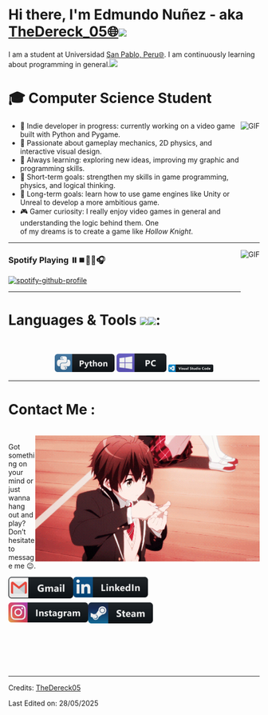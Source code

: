 # Hi there, I'm Edmundo Nuñez - aka [TheDereck_05🌐](https://guns.lol/the_dereck)<img width="50px" src="https://static.wikia.nocookie.net/minecraft_gamepedia/images/4/42/Dancing_Red_Parrot.gif/revision/latest?cb=20200226075200" />

I am a student at Universidad [San Pablo, Peru🌐](https://maps.app.goo.gl/7rTvzM91bxHGny7t9). I am continuously learning about programming in general.<img width="30px" src="https://media.tenor.com/6slN-n8vOEoAAAAi/anime.gif" />

# 🎓 Computer Science Student

<img align="right" alt="GIF" height="160px" src="https://user-images.githubusercontent.com/74038190/212257468-1e9a91f1-b626-4baa-b15d-5c385dfa7ed2.gif" />

- 👾 Indie developer in progress: currently working on a video game built with Python and Pygame.
- 🎨 Passionate about gameplay mechanics, 2D physics, and interactive visual design.
- 🧠 Always learning: exploring new ideas, improving my graphic and programming skills.
- 🎯 Short-term goals: strengthen my skills in game programming, physics, and logical thinking.
- 🚀 Long-term goals: learn how to use game engines like Unity or Unreal to develop a more ambitious game.
- 🎮 Gamer curiosity: I really enjoy video games in general and understanding the logic behind them. One  
  of my dreams is to create a game like *Hollow Knight*.

---


<img align="right" alt="GIF" height="170px" src="https://media.giphy.com/media/J5B1Y8QZnzXXbLQIBu/giphy.gif" />

### Spotify Playing ⏸️⏹️🔁🔀🎧
[![spotify-github-profile](https://spotify-github-profile.kittinanx.com/api/view?uid=31nbl2c657sv5hveguty5vlgh7w4&cover_image=true&theme=novatorem&show_offline=false&background_color=121212&interchange=false&bar_color=00ff2a&bar_color_cover=false)](https://github.com/kittinan/spotify-github-profile)

---

# Languages & Tools <img width="50px" src="https://media1.giphy.com/media/v1.Y2lkPTc5MGI3NjExY3MwbTFpbzJ3bTVvazVjeTNkNmZic3Y5NnlsOGRqN3BieHliaXpwNyZlcD12MV9pbnRlcm5hbF9naWZfYnlfaWQmY3Q9cw/Sd9XrDFZZ0Q0OXAdJM/giphy.gif" /><img width="35px" src="https://i.imgur.com/MDa3BP4.gif" />:

</br>

<p align="center">
  
<img src="https://github.com/TheDereck05/TheDereck05/blob/main/assets/icons/python.png" alt="python" width="120" hight="50">
<img src="https://github.com/TheDereck05/TheDereck05/blob/main/assets/icons/pc.png" alt="pc" width="100" hight="50">
<img src="https://github.com/TheDereck05/TheDereck05/blob/53e0a1e7713b1a60530920f52d126f4a7d813553/assets/icons/visualstudio_code.png?raw=true" alt="visualstudio_code" width="90" hight="50">


---
# Contact Me :

<p>
 </br>


<img hight="320" width="450" align="right" alt="GIF" src="https://github.com/TheDereck05/TheDereck05/blob/main/Gif_Icon/Gif_2.gif">


Got something on your mind or just wanna hang out and play? Don’t hesitate to message me 😉.

<a href="mailto:952350113ed@gmail.com">
 <img align="left" alt="Gmail" width="130" hight="100" src="assets/icons/gmail.png" />
</a>
<a href="https://www.linkedin.com/in/edmundo-nuñez-choque-2478b2294/">
  <img align="left" alt="Linkedin" width="150" hight="100" src="assets/icons/linkedin.png" />
</br>
</br>
</br>
</a>
<a href="https://www.instagram.com/nunezgeremy/">
  <img align="left" alt=" Reddit" width="160" hight="100" src="https://github.com/TheDereck05/TheDereck05/blob/main/assets/icons/instagram_button.png" />
</a>
<a href="https://steamcommunity.com/profiles/76561198974257330/">
  <img align="left" alt="Steam" width="130" hight="100" src="assets/icons/steam.png" />
</a>
 </p>
 

</br>
</br>
</br>
</br>
</br>
</br>
</br>

-----
Credits: [TheDereck05](https://github.com/TheDereck05)

Last Edited on: 28/05/2025




